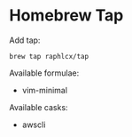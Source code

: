 # Homebrew Tap

Add tap:

```
brew tap raphlcx/tap
```

Available formulae:

- vim-minimal

Available casks:

- awscli
